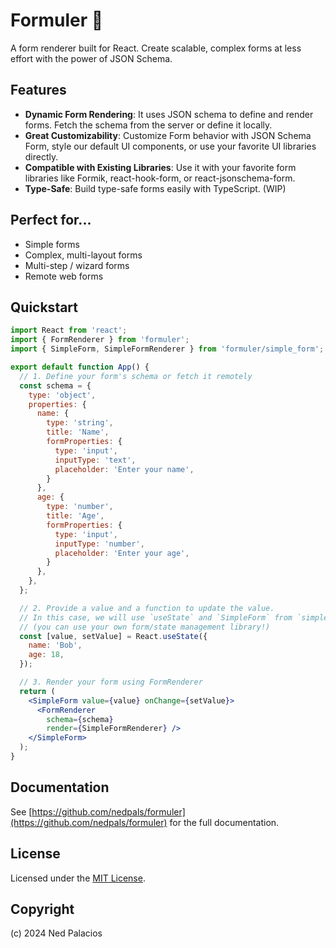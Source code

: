 # Formuler 📝

A form renderer built for React. Create scalable, complex forms at less effort with the power of JSON Schema.

## Features
- **Dynamic Form Rendering**: It uses JSON schema to define and render forms. Fetch the schema from the server or define it locally.
- **Great Customizability**: Customize Form behavior with JSON Schema Form, style our default UI components, or use your favorite UI libraries directly.
- **Compatible with Existing Libraries**: Use it with your favorite form libraries like Formik, react-hook-form, or react-jsonschema-form.
- **Type-Safe**: Build type-safe forms easily with TypeScript. (WIP)

## Perfect for...
- Simple forms
- Complex, multi-layout forms
- Multi-step / wizard forms
- Remote web forms

## Quickstart
```jsx
import React from 'react';
import { FormRenderer } from 'formuler';
import { SimpleForm, SimpleFormRenderer } from 'formuler/simple_form';

export default function App() {
  // 1. Define your form's schema or fetch it remotely
  const schema = {
    type: 'object',
    properties: {
      name: {
        type: 'string',
        title: 'Name',
        formProperties: {
          type: 'input',
          inputType: 'text',
          placeholder: 'Enter your name',
        }
      },
      age: {
        type: 'number',
        title: 'Age',
        formProperties: {
          type: 'input',
          inputType: 'number',
          placeholder: 'Enter your age',
        }
      },
    },
  };

  // 2. Provide a value and a function to update the value.
  // In this case, we will use `useState` and `SimpleForm` from `simple_form` subpackage
  // (you can use your own form/state management library!)
  const [value, setValue] = React.useState({
    name: 'Bob',
    age: 18,
  });

  // 3. Render your form using FormRenderer
  return (
    <SimpleForm value={value} onChange={setValue}>
      <FormRenderer
        schema={schema}
        render={SimpleFormRenderer} />
    </SimpleForm>
  );
}
```

## Documentation
See [https://github.com/nedpals/formuler](https://github.com/nedpals/formuler) for the full documentation.

## License
Licensed under the [MIT License](LICENSE).

## Copyright
(c) 2024 Ned Palacios
